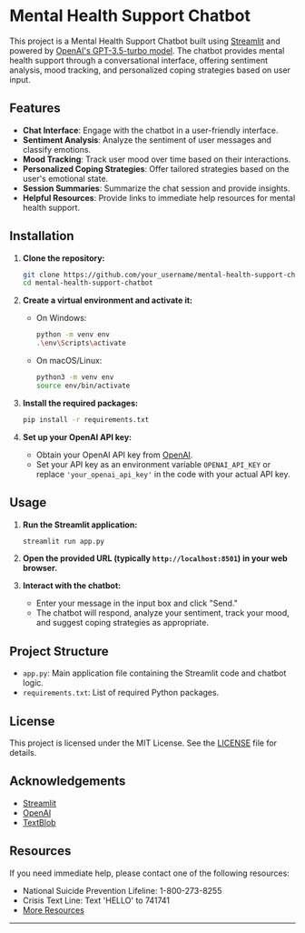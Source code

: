 



# Mental Health Support Chatbot

This project is a Mental Health Support Chatbot built using [Streamlit](https://streamlit.io/) and powered by [OpenAI's GPT-3.5-turbo model](https://platform.openai.com/docs/models/gpt-3-5-turbo). The chatbot provides mental health support through a conversational interface, offering sentiment analysis, mood tracking, and personalized coping strategies based on user input.

## Features

- **Chat Interface**: Engage with the chatbot in a user-friendly interface.
- **Sentiment Analysis**: Analyze the sentiment of user messages and classify emotions.
- **Mood Tracking**: Track user mood over time based on their interactions.
- **Personalized Coping Strategies**: Offer tailored strategies based on the user's emotional state.
- **Session Summaries**: Summarize the chat session and provide insights.
- **Helpful Resources**: Provide links to immediate help resources for mental health support.

## Installation

1. **Clone the repository:**
    ```bash
    git clone https://github.com/your_username/mental-health-support-chatbot.git
    cd mental-health-support-chatbot
    ```

2. **Create a virtual environment and activate it:**
    - On Windows:
      ```bash
      python -m venv env
      .\env\Scripts\activate
      ```
    - On macOS/Linux:
      ```bash
      python3 -m venv env
      source env/bin/activate
      ```

3. **Install the required packages:**
    ```bash
    pip install -r requirements.txt
    ```

4. **Set up your OpenAI API key:**
    - Obtain your OpenAI API key from [OpenAI](https://platform.openai.com/account/api-keys).
    - Set your API key as an environment variable `OPENAI_API_KEY` or replace `'your_openai_api_key'` in the code with your actual API key.

## Usage

1. **Run the Streamlit application:**
    ```bash
    streamlit run app.py
    ```

2. **Open the provided URL (typically `http://localhost:8501`) in your web browser.**

3. **Interact with the chatbot:**
    - Enter your message in the input box and click "Send."
    - The chatbot will respond, analyze your sentiment, track your mood, and suggest coping strategies as appropriate.

## Project Structure

- `app.py`: Main application file containing the Streamlit code and chatbot logic.
- `requirements.txt`: List of required Python packages.

## License

This project is licensed under the MIT License. See the [LICENSE](LICENSE) file for details.

## Acknowledgements

- [Streamlit](https://streamlit.io/)
- [OpenAI](https://openai.com/)
- [TextBlob](https://textblob.readthedocs.io/en/dev/)

## Resources

If you need immediate help, please contact one of the following resources:
- National Suicide Prevention Lifeline: 1-800-273-8255
- Crisis Text Line: Text 'HELLO' to 741741
- [More Resources](https://www.mentalhealth.gov/get-help/immediate-help)

---

